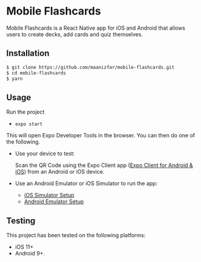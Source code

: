 # Mobile Flashcards

Mobile Flashcards is a React Native app for iOS and Android that allows users to create decks, add cards and quiz themselves.

## Installation

```bash
$ git clone https://github.com/maanizfar/mobile-flashcards.git
$ cd mobile-flashcards
$ yarn
```

## Usage

Run the project

- `expo start`

This will open Expo Developer Tools in the browser. You can then do one of the following.

- Use your device to test:

  Scan the QR Code using the Expo Client app ([Expo Client for Android & iOS](https://expo.io/tools#client)) from an Android or iOS device.

- Use an Android Emulator or iOS Simulator to run the app:
  - [iOS Simulator Setup](https://docs.expo.io/workflow/ios-simulator/)
  - [Android Emulator Setup](https://docs.expo.io/workflow/android-studio-emulator/)

## Testing

This project has been tested on the following platforms:

- iOS 11+
- Android 9+.
